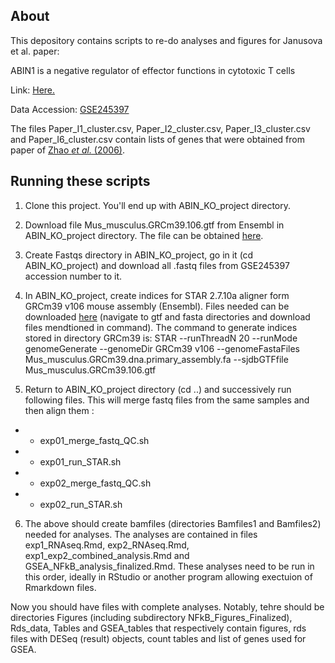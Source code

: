 ## About

This depository contains scripts to re-do analyses and figures for Janusova et al. paper: 

ABIN1 is a negative regulator of effector functions in cytotoxic T cells

Link: [Here.](https://pubmed.ncbi.nlm.nih.gov/38877170/)

Data Accession: [GSE245397](https://www.ncbi.nlm.nih.gov/geo/query/acc.cgi?&acc=GSE245397)

The files Paper_I1_cluster.csv, Paper_I2_cluster.csv, Paper_I3_cluster.csv and Paper_I6_cluster.csv contain lists of genes that were obtained from paper of [Zhao *et al.* (2006)](https://www.nature.com/articles/s41590-023-01561-7).

## Running these scripts

1. Clone this project. You'll end up with ABIN_KO_project directory.

2. Download file Mus_musculus.GRCm39.106.gtf from Ensembl in ABIN_KO_project directory. The file can be obtained [here](https://ftp.ensembl.org/pub/release-106/gtf/mus_musculus/Mus_musculus.GRCm39.106.gtf.gz). 

3. Create Fastqs directory in ABIN_KO_project, go in it (cd ABIN_KO_project) and download all .fastq files from GSE245397 accession number to it.

4. In ABIN_KO_project, create indices for STAR 2.7.10a aligner form GRCm39 v106 mouse assembly (Ensembl). Files needed can be downloaded [here](https://ftp.ensembl.org/pub/release-106/) (navigate to gtf and fasta directories and download files mendtioned in command). The command to generate indices stored in directory GRCm39 is: STAR --runThreadN 20 --runMode genomeGenerate --genomeDir GRCm39 v106 --genomeFastaFiles Mus_musculus.GRCm39.dna.primary_assembly.fa --sjdbGTFfile Mus_musculus.GRCm39.106.gtf


5. Return to ABIN_KO_project directory (cd ..) and successively run following files. This will merge fastq files from the same samples and then align them :

* * exp01_merge_fastq_QC.sh
* * exp01_run_STAR.sh
* * exp02_merge_fastq_QC.sh
* * exp02_run_STAR.sh

6. The above should create bamfiles (directories Bamfiles1 and Bamfiles2) needed for analyses. The analyses are contained in files exp1_RNAseq.Rmd, exp2_RNAseq.Rmd, exp1_exp2_combined_analysis.Rmd and GSEA_NFkB_analysis_finalized.Rmd. These analyses need to be run in this order, ideally in RStudio or another program allowing exectuion of Rmarkdown files.

Now you should have files with complete analyses. Notably, tehre should be directories Figures (including subdirectory NFkB_Figures_Finalized), Rds_data, Tables and GSEA_tables that respectively contain figures, rds files with DESeq (result) objects, count tables and list of genes used for GSEA.

